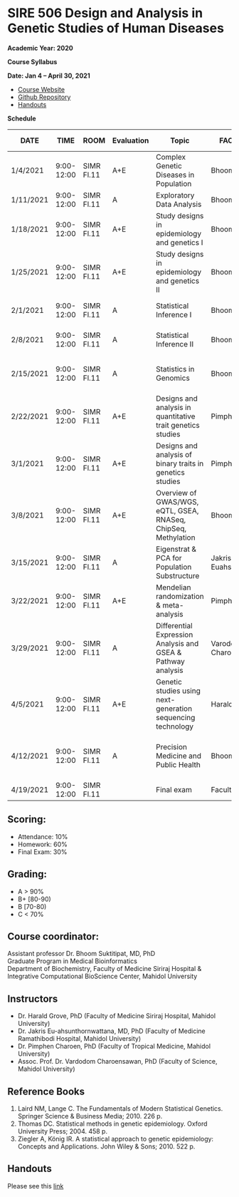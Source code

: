 SIRE 506 Design and Analysis in Genetic Studies of Human Diseases
===============

**Academic Year: 2020**

**Course Syllabus**

**Date:  Jan 4 – April 30, 2021**
-   [Course Website](https://si-medbif.github.io/SIRE506/)
-   [Github Repository](https://github.com/si-medbif/SIRE506)
-   [Handouts]()

**Schedule**

| DATE | TIME | ROOM | Evaluation | Topic | FACULTY STAFF | Coursera Supplements |
|------|------|------|------------|-------|---------------|----------------------|
| 1/4/2021 | 9:00-12:00 | SIMR Fl.11 | A+E | Complex Genetic Diseases in Population | Bhoom  Suktitipat | [The Data Scientist's Toolbox Week 2, 4](https://www.coursera.org/learn/data-scientists-tools?specialization=data-science-foundations-r) |
| 1/11/2021 | 9:00-12:00 | SIMR Fl.11 | A | Exploratory Data Analysis | Bhoom  Suktitipat | [Exploratory Data Analysis](https://www.coursera.org/learn/exploratory-data-analysis?specialization=jhu-data-science) |
| 1/18/2021 | 9:00-12:00 | SIMR Fl.11 | A+E | Study designs in epidemiology and genetics I | Bhoom  Suktitipat | [Study Design in Epidemiology - Week 1-2](https://www.coursera.org/learn/study-designs-epidemiology) |
| 1/25/2021 | 9:00-12:00 | SIMR Fl.11 | A+E | Study designs in epidemiology and genetics II | Bhoom  Suktitipat | [Study Design in Epidemiology - Week 3-4](https://www.coursera.org/learn/study-designs-epidemiology)|
| 2/1/2021 | 9:00-12:00 | SIMR Fl.11 | A | Statistical Inference I | Bhoom  Suktitipat | [Statistical Inference - Week 1-2](https://www.coursera.org/learn/statistical-inference) |
| 2/8/2021 | 9:00-12:00 | SIMR Fl.11 | A | Statistical Inference II | Bhoom  Suktitipat | [Statistical Inference - Week 3-4](https://www.coursera.org/learn/statistical-inference) |
| 2/15/2021 | 9:00-12:00 | SIMR Fl.11 | A | Statistics in Genomics | Bhoom  Suktitipat | [Statistics for Genomic Data Science - Week 1 & 2](https://www.coursera.org/learn/statistical-genomics) |
| 2/22/2021 | 9:00-12:00 | SIMR Fl.11 | A+E | Designs and analysis in quantitative trait genetics studies | Pimphen Charoen | [Statistics for Genomic Data Science - Week 2](https://www.coursera.org/learn/statistical-genomics) |
| 3/1/2021 | 9:00-12:00 | SIMR Fl.11 | A+E | Designs and analysis of binary traits in genetics studies | Pimphen Charoen | [Statistics for Genomic Data Science - Week 3](https://www.coursera.org/learn/statistical-genomics) |
| 3/8/2021 | 9:00-12:00 | SIMR Fl.11 | A+E | Overview of GWAS/WGS, eQTL, GSEA, RNASeq, ChipSeq, Methylation | Bhoom  Suktitipat | [Statistics for Genomic Data Science - Week 4](https://www.coursera.org/learn/statistical-genomics) |
| 3/15/2021 | 9:00-12:00 | SIMR Fl.11 | A | Eigenstrat & PCA for Population Substructure | Jakris Euahsunthornwattana |  |
| 3/22/2021 | 9:00-12:00 | SIMR Fl.11 | A+E | Mendelian randomization & meta-analysis | Pimphen Charoen |  |
| 3/29/2021 | 9:00-12:00 | SIMR Fl.11 | A | Differential Expression Analysis and GSEA & Pathway analysis | Varodom Charoensawan |  |
| 4/5/2021 | 9:00-12:00 | SIMR Fl.11 | A+E | Genetic studies using next-generation sequencing technology | Harald Grove |  |
| 4/12/2021 | 9:00-12:00 | SIMR Fl.11 | A | Precision Medicine and Public Health | Bhoom Suktitipat | [Case studies in Personalized Medicine -- Week 3](https://www.coursera.org/learn/personalizedmed) |
| 4/19/2021 | 9:00-12:00 | SIMR Fl.11 |   | Final exam | Faculty |  |

Scoring:
--------

* Attendance: 10%
* Homework: 60%
* Final Exam: 30%

Grading:
--------

* A > 90%
* B+ [80-90)
* B [70-80)
* C < 70%

Course coordinator:
-------------------

Assistant professor Dr. Bhoom Suktitipat, MD, PhD  
Graduate Program in Medical Bioinformatics  
Department of Biochemistry, Faculty of Medicine Siriraj Hospital &  
Integrative Computational BioScience Center, Mahidol University

Instructors
----------
* Dr. Harald Grove, PhD (Faculty of Medicine Siriraj Hospital, Mahidol University)
* Dr. Jakris Eu-ahsunthornwattana, MD, PhD (Faculty of Medicine Ramathibodi Hospital, Mahidol University)
* Dr. Pimphen Charoen, PhD (Faculty of Tropical Medicine, Mahidol University)
* Assoc. Prof. Dr. Vardodom Charoensawan, PhD (Faculty of Science, Mahidol University)

Reference Books
------------------
1. Laird NM, Lange C. The Fundamentals of Modern Statistical Genetics. Springer Science & Business Media; 2010. 226 p.
2. Thomas DC. Statistical methods in genetic epidemiology. Oxford University Press; 2004. 458 p.
3. Ziegler A, König IR. A statistical approach to genetic epidemiology: Concepts and Applications. John Wiley & Sons; 2010. 522 p.

Handouts
-----------
Please see this [link]()
